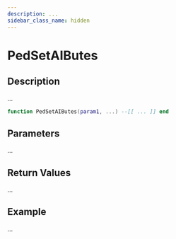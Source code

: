```yaml
---
description: ...
sidebar_class_name: hidden
---
```


# PedSetAIButes

## Description

...

```lua
function PedSetAIButes(param1, ...) --[[ ... ]] end
```

## Parameters

...

## Return Values

...

## Example

...

